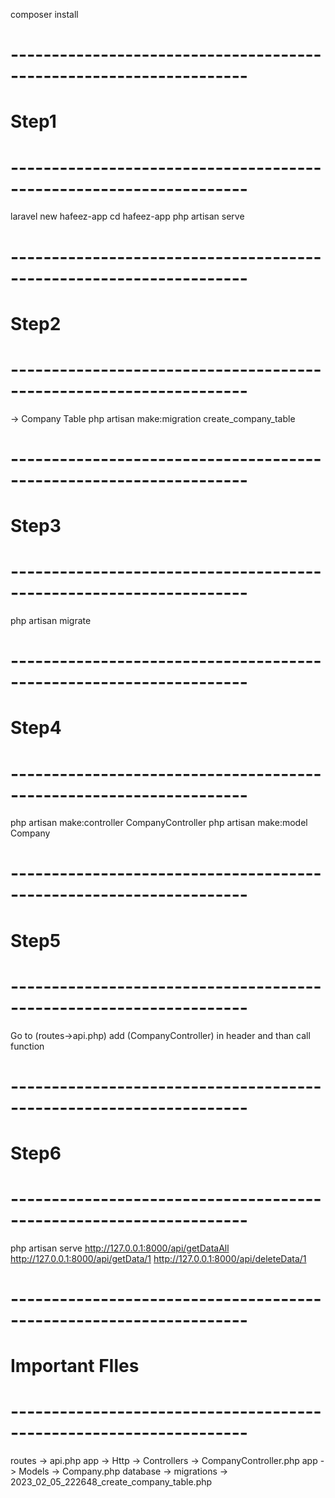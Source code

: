 composer install


# -------------------------------------------------------------------
# Step1
# -------------------------------------------------------------------
laravel new hafeez-app
cd hafeez-app
php artisan serve



# -------------------------------------------------------------------
# Step2
# -------------------------------------------------------------------
-> Company Table
php artisan make:migration create_company_table
<!-- 
public function up(){
    Schema::create('company', function (Blueprint $table) {
        $table->increments('company_id');
        $table->string('company_name', 100);
        $table->string('company_address');
        $table->timestamps();
    });
}
-->


# -------------------------------------------------------------------
# Step3
# -------------------------------------------------------------------
php artisan migrate



# -------------------------------------------------------------------
# Step4
# -------------------------------------------------------------------
php artisan make:controller CompanyController
php artisan make:model Company



# -------------------------------------------------------------------
# Step5
# -------------------------------------------------------------------
Go to (routes->api.php) add (CompanyController) in header and than call function



# -------------------------------------------------------------------
# Step6 
# -------------------------------------------------------------------
php artisan serve
http://127.0.0.1:8000/api/getDataAll
http://127.0.0.1:8000/api/getData/1
http://127.0.0.1:8000/api/deleteData/1








# -------------------------------------------------------------------
# Important FIles
# -------------------------------------------------------------------
routes -> api.php
app -> Http -> Controllers -> CompanyController.php
app -> Models -> Company.php
database -> migrations -> 2023_02_05_222648_create_company_table.php
